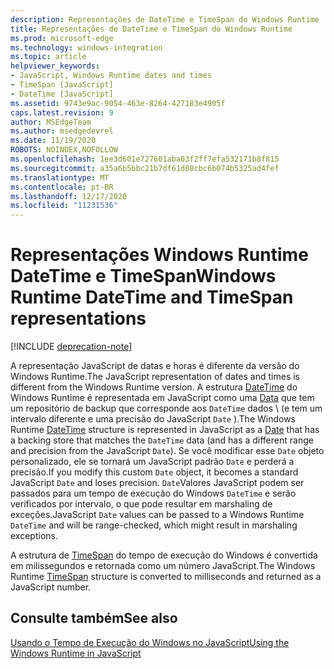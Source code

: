 ```yaml
---
description: Representações de DateTime e TimeSpan do Windows Runtime
title: Representações de DateTime e TimeSpan do Windows Runtime
ms.prod: microsoft-edge
ms.technology: windows-integration
ms.topic: article
helpviewer_keywords:
- JavaScript, Windows Runtime dates and times
- TimeSpan [JavaScript]
- DateTime [JavaScript]
ms.assetid: 9743e9ac-9054-463e-8264-427183e4905f
caps.latest.revision: 9
author: MSEdgeTeam
ms.author: msedgedevrel
ms.date: 11/19/2020
ROBOTS: NOINDEX,NOFOLLOW
ms.openlocfilehash: 1ee3d601e727601aba03f2ff7efa532171b8f815
ms.sourcegitcommit: a35a6b5bbc21b7df61d08cbc6b074b5325ad4fef
ms.translationtype: MT
ms.contentlocale: pt-BR
ms.lasthandoff: 12/17/2020
ms.locfileid: "11231536"
---
```

# <span data-ttu-id="d8ede-103">Representações Windows Runtime DateTime e TimeSpan</span><span class="sxs-lookup"><span data-stu-id="d8ede-103">Windows Runtime DateTime and TimeSpan representations</span></span>  

[!INCLUDE [deprecation-note](../includes/legacy-edge-note.md)]  

<span data-ttu-id="d8ede-104">A representação JavaScript de datas e horas é diferente da versão do Windows Runtime.</span><span class="sxs-lookup"><span data-stu-id="d8ede-104">The JavaScript representation of dates and times is different from the Windows Runtime version.</span></span>  <span data-ttu-id="d8ede-105">A estrutura [DateTime][UwpWindowsFoundationDatetime] do Windows Runtime é representada em JavaScript como uma [Data][MDNDate] que tem um repositório de backup que corresponde aos `DateTime` dados \ (e tem um intervalo diferente e uma precisão do JavaScript `Date` \).</span><span class="sxs-lookup"><span data-stu-id="d8ede-105">The Windows Runtime [DateTime][UwpWindowsFoundationDatetime] structure is represented in JavaScript as a [Date][MDNDate] that has a backing store that matches the `DateTime` data \(and has a different range and precision from the JavaScript `Date`\).</span></span>  <span data-ttu-id="d8ede-106">Se você modificar esse `Date` objeto personalizado, ele se tornará um JavaScript padrão `Date` e perderá a precisão.</span><span class="sxs-lookup"><span data-stu-id="d8ede-106">If you modify this custom `Date` object, it becomes a standard JavaScript `Date` and loses precision.</span></span>  <span data-ttu-id="d8ede-107">`Date`Valores JavaScript podem ser passados para um tempo de execução do Windows `DateTime` e serão verificados por intervalo, o que pode resultar em marshaling de exceções.</span><span class="sxs-lookup"><span data-stu-id="d8ede-107">JavaScript `Date` values can be passed to a Windows Runtime `DateTime` and will be range-checked, which might result in marshaling exceptions.</span></span>  

 <span data-ttu-id="d8ede-108">A estrutura de [TimeSpan][UwpWindowsFoundationTimespan] do tempo de execução do Windows é convertida em milissegundos e retornada como um número JavaScript.</span><span class="sxs-lookup"><span data-stu-id="d8ede-108">The Windows Runtime [TimeSpan][UwpWindowsFoundationTimespan] structure is converted to milliseconds and returned as a JavaScript number.</span></span>  

## <span data-ttu-id="d8ede-109">Consulte também</span><span class="sxs-lookup"><span data-stu-id="d8ede-109">See also</span></span>  

[<span data-ttu-id="d8ede-110">Usando o Tempo de Execução do Windows no JavaScript</span><span class="sxs-lookup"><span data-stu-id="d8ede-110">Using the Windows Runtime in JavaScript</span></span>][WindowsRuntimeJavascript]  

<!-- links -->  

[WindowsRuntimeJavascript]: ./using-the-windows-runtime-in-javascript.md "Usar o tempo de execução do Windows em JavaScript | Documentos da Microsoft"  

[UwpWindowsFoundationDatetime]: /uwp/api/Windows.Foundation.DateTime "Estrutura de DateTime | Documentos da Microsoft"  
[UwpWindowsFoundationTimespan]: /uwp/api/windows.foundation.timespan "Estrutura TimeSpan | Documentos da Microsoft"  

[MDNDate]: https://developer.mozilla.org/docs/Web/JavaScript/Reference/Global_Objects/Date "Data | MDN"  
